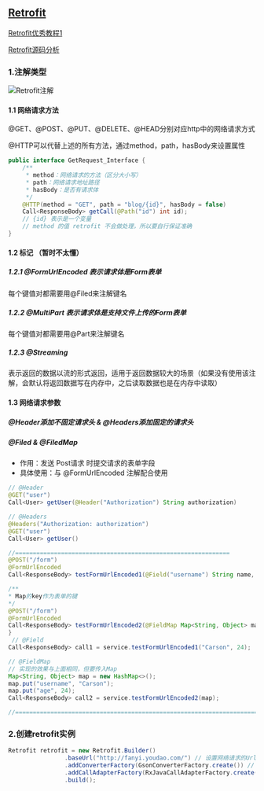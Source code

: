 ## [Retrofit](https://github.com/square/retrofit)
[Retrofit优秀教程1](https://www.jianshu.com/p/308f3c54abdd "怪盗kidou")

[Retrofit源码分析](https://www.jianshu.com/p/0c055ad46b6c)

### 1.注解类型
![Retrofit注解](https://upload-images.jianshu.io/upload_images/944365-ee747d1e331ed5a4.png?imageMogr2/auto-orient/strip%7CimageView2/2/w/1000/format/webp)


#### 1.1 网络请求方法
@GET、@POST、@PUT、@DELETE、@HEAD分别对应http中的网络请求方式

@HTTP可以代替上述的所有方法，通过method，path，hasBody来设置属性
```java
public interface GetRequest_Interface {
    /**
     * method：网络请求的方法（区分大小写）
     * path：网络请求地址路径
     * hasBody：是否有请求体
     */
    @HTTP(method = "GET", path = "blog/{id}", hasBody = false)
    Call<ResponseBody> getCall(@Path("id") int id);
    // {id} 表示是一个变量
    // method 的值 retrofit 不会做处理，所以要自行保证准确
}
```
#### 1.2 标记 （暂时不太懂）
##### 1.2.1 @FormUrlEncoded 表示请求体是Form表单
每个键值对都需要用@Filed来注解键名
##### 1.2.2 @MultiPart 表示请求体是支持文件上传的Form表单
每个键值对都需要用@Part来注解键名
##### 1.2.3 @Streaming 
表示返回的数据以流的形式返回，适用于返回数据较大的场景（如果没有使用该注解，会默认将返回数据写在内存中，之后读取数据也是在内存中读取）

#### 1.3 网络请求参数
##### @Header添加不固定请求头 & @Headers添加固定的请求头
##### @Filed & @FiledMap
+ 作用：发送 Post请求 时提交请求的表单字段
+ 具体使用：与 @FormUrlEncoded 注解配合使用

```java
// @Header
@GET("user")
Call<User> getUser(@Header("Authorization") String authorization)

// @Headers
@Headers("Authorization: authorization")
@GET("user")
Call<User> getUser()

//=============================================================
@POST("/form")
@FormUrlEncoded
Call<ResponseBody> testFormUrlEncoded1(@Field("username") String name, @Field("age") int age);

/**
* Map的key作为表单的键
*/
@POST("/form")
@FormUrlEncoded
Call<ResponseBody> testFormUrlEncoded2(@FieldMap Map<String, Object> map);
}
 // @Field
Call<ResponseBody> call1 = service.testFormUrlEncoded1("Carson", 24);

// @FieldMap
// 实现的效果与上面相同，但要传入Map
Map<String, Object> map = new HashMap<>();
map.put("username", "Carson");
map.put("age", 24);
Call<ResponseBody> call2 = service.testFormUrlEncoded2(map);

//======================================================================

```

### 2.创建retrofit实例
```java
Retrofit retrofit = new Retrofit.Builder()
                .baseUrl("http://fanyi.youdao.com/") // 设置网络请求的Url地址
                .addConverterFactory(GsonConverterFactory.create()) // 设置数据解析器
                .addCallAdapterFactory(RxJavaCallAdapterFactory.create()) // 支持RxJava平台
                .build();
```
